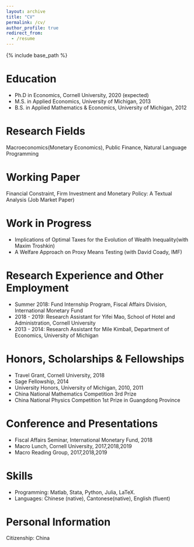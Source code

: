 ```yaml
---
layout: archive
title: "CV"
permalink: /cv/
author_profile: true
redirect_from:
  - /resume
---
```


{% include base_path %}

Education
======
* Ph.D in Economics, Cornell University, 2020 (expected)
* M.S. in Applied Economics, University of Michigan, 2013
* B.S. in Applied Mathematics & Economics, University of Michigan, 2012

Research Fields
======
Macroeconomics(Monetary Economics), Public Finance, Natural Language Programming 

Working Paper
======
Financial Constraint, Firm Investment and Monetary Policy: A Textual Analysis (Job Market Paper)

Work in Progress
======
* Implications of Optimal Taxes for the Evolution of Wealth Inequality(with Maxim Troshkin)
* A Welfare Approach on Proxy Means Testing (with David Coady, IMF)

Research Experience and Other Employment
=====
* Summer 2018: Fund Internship Program, Fiscal Affairs Division, International Monetary Fund
* 2018 - 2019: Research Assistant for Yifei Mao, School of Hotel and Administration, Cornell University
* 2013 - 2014: Research Assistant for Mile Kimball, Department of Economics, University of Michigan

Honors, Scholarships & Fellowships
=====
* Travel Grant, Cornell University, 2018
* Sage Fellowship, 2014
* University Honors, University of Michigan, 2010, 2011
* China National Mathematics Competition 3rd Prize
* China National Physics Competition 1st Prize in Guangdong Province

Conference and Presentations
=====
* Fiscal Affairs Seminar, International Monetary Fund, 2018
* Macro Lunch, Cornell University, 2017,2018,2019
* Macro Reading Group, 2017,2018,2019

Skills
=====
* Programming: Matlab, Stata, Python, Julia, LaTeX.
* Languages: Chinese (native), Cantonese(native), English (fluent)

Personal Information
=====
Citizenship: China
